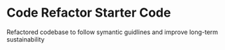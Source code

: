 # Code Refactor Starter Code

Refactored codebase to follow symantic guidlines and improve long-term sustainability
